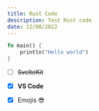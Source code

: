 ```yaml
---
title: Rust Code
description: Test Rust code
date: 12/08/2022
---
```


```rust
fn main() {
    println("Hello world")
}
```

- [ ] ~~SvelteKit~~
- [x] **VS Code**
- [x] Emojis 😎

